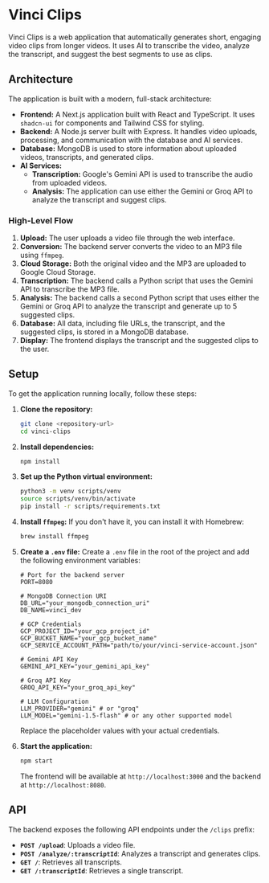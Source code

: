 # Vinci Clips

Vinci Clips is a web application that automatically generates short, engaging video clips from longer videos. It uses AI to transcribe the video, analyze the transcript, and suggest the best segments to use as clips.

## Architecture

The application is built with a modern, full-stack architecture:

-   **Frontend:** A Next.js application built with React and TypeScript. It uses `shadcn-ui` for components and Tailwind CSS for styling.
-   **Backend:** A Node.js server built with Express. It handles video uploads, processing, and communication with the database and AI services.
-   **Database:** MongoDB is used to store information about uploaded videos, transcripts, and generated clips.
-   **AI Services:**
    -   **Transcription:** Google's Gemini API is used to transcribe the audio from uploaded videos.
    -   **Analysis:** The application can use either the Gemini or Groq API to analyze the transcript and suggest clips.

### High-Level Flow

1.  **Upload:** The user uploads a video file through the web interface.
2.  **Conversion:** The backend server converts the video to an MP3 file using `ffmpeg`.
3.  **Cloud Storage:** Both the original video and the MP3 are uploaded to Google Cloud Storage.
4.  **Transcription:** The backend calls a Python script that uses the Gemini API to transcribe the MP3 file.
5.  **Analysis:** The backend calls a second Python script that uses either the Gemini or Groq API to analyze the transcript and generate up to 5 suggested clips.
6.  **Database:** All data, including file URLs, the transcript, and the suggested clips, is stored in a MongoDB database.
7.  **Display:** The frontend displays the transcript and the suggested clips to the user.

## Setup

To get the application running locally, follow these steps:

1.  **Clone the repository:**
    ```bash
    git clone <repository-url>
    cd vinci-clips
    ```

2.  **Install dependencies:**
    ```bash
    npm install
    ```

3.  **Set up the Python virtual environment:**
    ```bash
    python3 -m venv scripts/venv
    source scripts/venv/bin/activate
    pip install -r scripts/requirements.txt
    ```

4.  **Install `ffmpeg`:**
    If you don't have it, you can install it with Homebrew:
    ```bash
    brew install ffmpeg
    ```

5.  **Create a `.env` file:**
    Create a `.env` file in the root of the project and add the following environment variables:

    ```
    # Port for the backend server
    PORT=8080

    # MongoDB Connection URI
    DB_URL="your_mongodb_connection_uri"
    DB_NAME=vinci_dev

    # GCP Credentials
    GCP_PROJECT_ID="your_gcp_project_id"
    GCP_BUCKET_NAME="your_gcp_bucket_name"
    GCP_SERVICE_ACCOUNT_PATH="path/to/your/vinci-service-account.json"

    # Gemini API Key
    GEMINI_API_KEY="your_gemini_api_key"

    # Groq API Key
    GROQ_API_KEY="your_groq_api_key"

    # LLM Configuration
    LLM_PROVIDER="gemini" # or "groq"
    LLM_MODEL="gemini-1.5-flash" # or any other supported model
    ```

    Replace the placeholder values with your actual credentials.

6.  **Start the application:**
    ```bash
    npm start
    ```

    The frontend will be available at `http://localhost:3000` and the backend at `http://localhost:8080`.

## API

The backend exposes the following API endpoints under the `/clips` prefix:

-   **`POST /upload`**: Uploads a video file.
-   **`POST /analyze/:transcriptId`**: Analyzes a transcript and generates clips.
-   **`GET /`**: Retrieves all transcripts.
-   **`GET /:transcriptId`**: Retrieves a single transcript. 